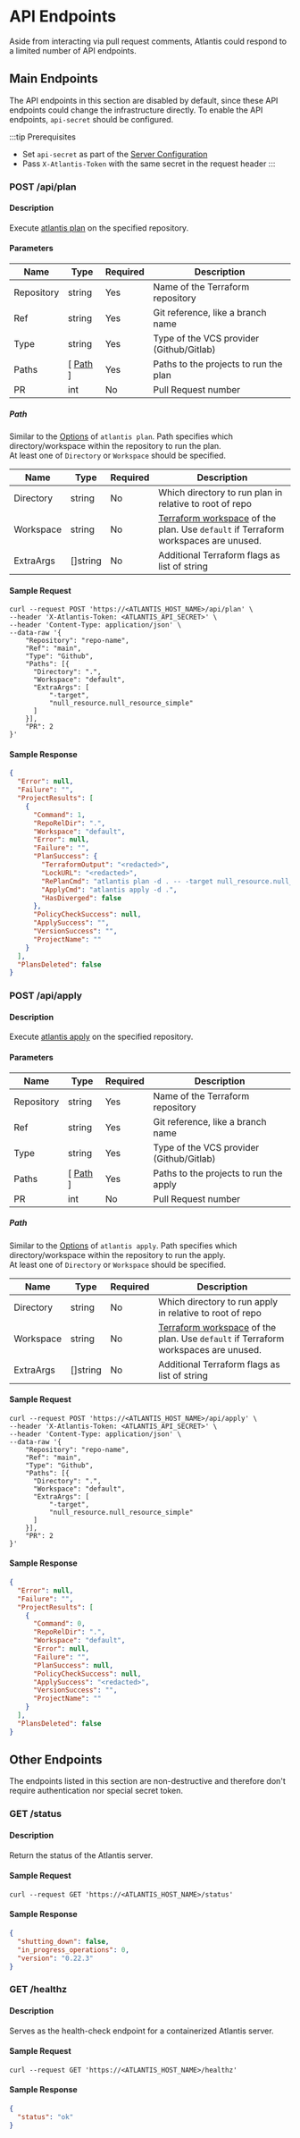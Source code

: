 # API Endpoints

Aside from interacting via pull request comments, Atlantis could respond to a limited number of API endpoints.

## Main Endpoints

The API endpoints in this section are disabled by default, since these API endpoints could change the infrastructure directly.
To enable the API endpoints, `api-secret` should be configured.

:::tip Prerequisites

* Set `api-secret` as part of the [Server Configuration](server-configuration.html#api-secret)
* Pass `X-Atlantis-Token` with the same secret in the request header
  :::

### POST /api/plan

#### Description

Execute [atlantis plan](using-atlantis.html#atlantis-plan) on the specified repository.

#### Parameters

| Name       | Type                                | Required | Description                              |
|------------|-------------------------------------|----------|------------------------------------------|
| Repository | string                              | Yes      | Name of the Terraform repository         |
| Ref        | string                              | Yes      | Git reference, like a branch name        |
| Type       | string                              | Yes      | Type of the VCS provider (Github/Gitlab) |
| Paths      | [ [Path](api-endpoints.html#path) ] | Yes      | Paths to the projects to run the plan    |
| PR         | int                                 | No       | Pull Request number                      |

##### Path

Similar to the [Options](using-atlantis.html#options) of `atlantis plan`. Path specifies which directory/workspace
within the repository to run the plan.  
At least one of `Directory` or `Workspace` should be specified.

| Name      | Type       | Required | Description                                                                                                                                               |
|-----------|------------|----------|-----------------------------------------------------------------------------------------------------------------------------------------------------------|
| Directory | string     | No       | Which directory to run plan in relative to root of repo                                                                                                   |
| Workspace | string     | No       | [Terraform workspace](https://developer.hashicorp.com/terraform/language/state/workspaces) of the plan. Use `default` if Terraform workspaces are unused. |
| ExtraArgs | []string   | No       | Additional Terraform flags as list of string                                                                                                              |

#### Sample Request

```shell
curl --request POST 'https://<ATLANTIS_HOST_NAME>/api/plan' \
--header 'X-Atlantis-Token: <ATLANTIS_API_SECRET>' \
--header 'Content-Type: application/json' \
--data-raw '{
    "Repository": "repo-name",
    "Ref": "main",
    "Type": "Github",
    "Paths": [{
      "Directory": ".",
      "Workspace": "default",
      "ExtraArgs": [
          "-target",
          "null_resource.null_resource_simple"
      ]
    }],
    "PR": 2
}'
```

#### Sample Response

```json
{
  "Error": null,
  "Failure": "",
  "ProjectResults": [
    {
      "Command": 1,
      "RepoRelDir": ".",
      "Workspace": "default",
      "Error": null,
      "Failure": "",
      "PlanSuccess": {
        "TerraformOutput": "<redacted>",
        "LockURL": "<redacted>",
        "RePlanCmd": "atlantis plan -d . -- -target null_resource.null_resource_simple",
        "ApplyCmd": "atlantis apply -d .",
        "HasDiverged": false
      },
      "PolicyCheckSuccess": null,
      "ApplySuccess": "",
      "VersionSuccess": "",
      "ProjectName": ""
    }
  ],
  "PlansDeleted": false
}
```

### POST /api/apply

#### Description

Execute [atlantis apply](using-atlantis.html#atlantis-apply) on the specified repository.

#### Parameters

| Name       | Type                                  | Required | Description                              |
|------------|---------------------------------------|----------|------------------------------------------|
| Repository | string                                | Yes      | Name of the Terraform repository         |
| Ref        | string                                | Yes      | Git reference, like a branch name        |
| Type       | string                                | Yes      | Type of the VCS provider (Github/Gitlab) |
| Paths      | [ [Path](api-endpoints.html#path-1) ] | Yes      | Paths to the projects to run the apply   |
| PR         | int                                   | No       | Pull Request number                      |

##### Path

Similar to the [Options](using-atlantis.html#options-1) of `atlantis apply`. Path specifies which directory/workspace
within the repository to run the apply.  
At least one of `Directory` or `Workspace` should be specified.

| Name      | Type      | Required | Description                                                                                                                                               |
|-----------|-----------|----------|-----------------------------------------------------------------------------------------------------------------------------------------------------------|
| Directory | string    | No       | Which directory to run apply in relative to root of repo                                                                                                  |
| Workspace | string    | No       | [Terraform workspace](https://developer.hashicorp.com/terraform/language/state/workspaces) of the plan. Use `default` if Terraform workspaces are unused. |
| ExtraArgs | []string  | No       | Additional Terraform flags as list of string                                                                                                              |

#### Sample Request

```shell
curl --request POST 'https://<ATLANTIS_HOST_NAME>/api/apply' \
--header 'X-Atlantis-Token: <ATLANTIS_API_SECRET>' \
--header 'Content-Type: application/json' \
--data-raw '{
    "Repository": "repo-name",
    "Ref": "main",
    "Type": "Github",
    "Paths": [{
      "Directory": ".",
      "Workspace": "default",
      "ExtraArgs": [
          "-target",
          "null_resource.null_resource_simple"
      ]
    }],
    "PR": 2
}'
```

#### Sample Response

```json
{
  "Error": null,
  "Failure": "",
  "ProjectResults": [
    {
      "Command": 0,
      "RepoRelDir": ".",
      "Workspace": "default",
      "Error": null,
      "Failure": "",
      "PlanSuccess": null,
      "PolicyCheckSuccess": null,
      "ApplySuccess": "<redacted>",
      "VersionSuccess": "",
      "ProjectName": ""
    }
  ],
  "PlansDeleted": false
}
```

## Other Endpoints

The endpoints listed in this section are non-destructive and therefore don't require authentication nor special secret token.

### GET /status

#### Description

Return the status of the Atlantis server.

#### Sample Request

```shell
curl --request GET 'https://<ATLANTIS_HOST_NAME>/status'
```

#### Sample Response

```json
{
  "shutting_down": false,
  "in_progress_operations": 0,
  "version": "0.22.3"
}
```

### GET /healthz

#### Description

Serves as the health-check endpoint for a containerized Atlantis server.

#### Sample Request

```shell
curl --request GET 'https://<ATLANTIS_HOST_NAME>/healthz'
```

#### Sample Response

```json
{
  "status": "ok"
}
```
